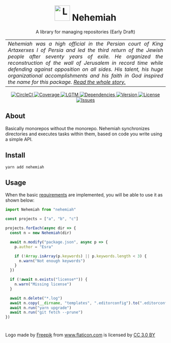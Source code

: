 <h1 align="center">
  <img alt="Logo" src="https://image.flaticon.com/icons/svg/1070/1070261.svg" height="48">
  Nehemiah
</h1>

<p align="center">
  A library for managing repositories (Early Draft)
</p>

<table>
  <tr>
    <td align="justify">
      <i>
        Nehemiah was a high official in the Persian court of King Artaxerxes I of Persia and led the third return of the Jewish people after seventy years of exile. He organized the reconstruction of the wall of Jerusalem in record time while defending against opposition on all sides. His talent, his huge organizational accomplishments and his faith in God inspired the name for this package.
        <a href="https://en.wikipedia.org/wiki/Nehemiah">Read the whole story.</a>
      </i>
    </td>
  </tr>
</table>

<p align="center">
  <a href="https://circleci.com/gh/n4bb12/workflows/nehemiah">
    <img alt="CircleCI" src="https://flat.badgen.net/circleci/github/n4bb12/nehemiah?icon=circleci">
  </a>
  <a href="https://codecov.io/github/n4bb12/nehemiah">
    <img alt="Coverage" src="https://flat.badgen.net/codecov/c/github/n4bb12/nehemiah?icon=codecov">
  </a>
  <a href="https://lgtm.com/projects/g/n4bb12/nehemiah/alerts">
    <img alt="LGTM" src="https://flat.badgen.net/lgtm/alerts/g/n4bb12/nehemiah?icon=lgtm">
  </a>
  <a href="https://david-dm.org/n4bb12/nehemiah">
    <img alt="Dependencies" src="https://flat.badgen.net/david/dep/n4bb12/nehemiah?icon=npm">
  </a>
  <a href="https://www.npmjs.com/package/nehemiah">
    <img alt="Version" src="https://flat.badgen.net/npm/v/nehemiah?icon=npm">
  </a>
  <a href="https://raw.githubusercontent.com/n4bb12/nehemiah/master/LICENSE">
    <img alt="License" src="https://flat.badgen.net/github/license/n4bb12/nehemiah?icon=github">
  </a>
  <a href="https://github.com/n4bb12/nehemiah/issues/new/choose">
    <img alt="Issues" src="https://flat.badgen.net/badge/github/create issue/pink?icon=github">
  </a>
</p>

## About

Basically monorepos without the monorepo.
Nehemiah synchronizes directories and executes tasks within them, based on code you write using a simple API.

## Install

```
yarn add nehemiah
```

## Usage

When the basic [requirements](REQUIREMENTS.md) are implemented, you will be able to use it as shown below:

```ts
import Nehemiah from "nehemiah"

const projects = ["a", "b", "c"]

projects.forEach(async dir => {
  const n = new Nehemiah(dir)

  await n.modify("package.json", async p => {
    p.author = "Esra"

    if (!Array.isArray(p.keywords) || p.keywords.length < 3) {
      n.warn("Not enough keywords")
    }
  })

  if (!await n.exists("license*")) {
    n.warn("Missing license")
  }

  await n.delete("*.log")
  await n.copy(__dirname, "templates", ".editorconfig").to(".editorconfig")
  await n.run("yarn upgrade")
  await n.run("git fetch --prune")
})
```

#

<div>Logo made by <a href="http://www.freepik.com" title="Freepik">Freepik</a> from <a href="https://www.flaticon.com/free-icon/divide_1070261" title="Flaticon">www.flaticon.com</a> is licensed by <a href="http://creativecommons.org/licenses/by/3.0/" title="Creative Commons BY 3.0" target="_blank">CC 3.0 BY</a></div>
